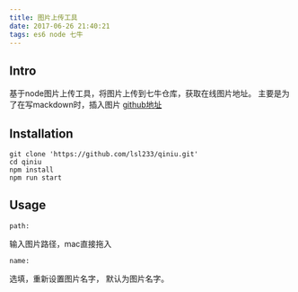 ```yaml
---
title: 图片上传工具
date: 2017-06-26 21:40:21
tags: es6 node 七牛
---
```

<!-- more -->
## Intro
基于node图片上传工具，将图片上传到七牛仓库，获取在线图片地址。 主要是为了在写mackdown时，插入图片
[github地址](https://github.com/lsl233/qiniu)
<!-- more -->
## Installation
```
git clone 'https://github.com/lsl233/qiniu.git'
cd qiniu
npm install
npm run start
```

## Usage
```
path:
```
输入图片路径，mac直接拖入
```
name:
```
选填，重新设置图片名字， 默认为图片名字。
